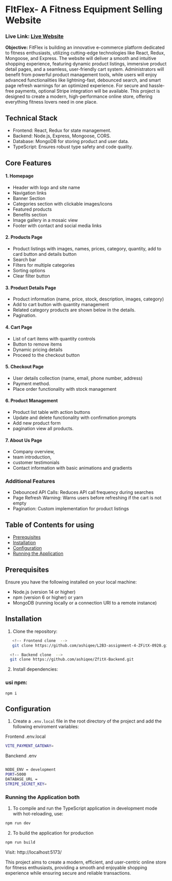 # FltFlex- A Fitness Equipment Selling Website
###  Live Link: [Live Website](https://fitflex-equipment-selling.netlify.app)
<!--
### **Submission : (Please check my submissions:)**

- Frontend Live Link: [Live Website](https://fitflex-equipment-selling.netlify.app)
- Backend Live Link: [Backend Link](https://fit-flex-server-ochre.vercel.app/)
- GitHub Repository URL (Frontend): https://github.com/ashiqee/L2B3-assignment-4-ZFitX-0920
- GitHub Repository URL (Backend): https://github.com/ashiqee/ZfitX-Backend
-->

**Objective:**  FitFlex is building an innovative e-commerce platform dedicated to fitness enthusiasts, utilizing cutting-edge technologies like React, Redux, Mongoose, and Express. The website will deliver a smooth and intuitive shopping experience, featuring dynamic product listings, immersive product detail pages, and a seamless, user-friendly cart system. Administrators will benefit from powerful product management tools, while users will enjoy advanced functionalities like lightning-fast, debounced search, and smart page refresh warnings for an optimized experience. For secure and hassle-free payments, optional Stripe integration will be available. This project is designed to create a modern, high-performance online store, offering everything fitness lovers need in one place.

## Technical Stack
- Frontend: React, Redux for state management.
- Backend: Node.js, Express, Mongoose, CORS.
- Database: MongoDB for storing product and user data.
- TypeScript: Ensures robust type safety and code quality.

## Core Features
#### 1. Homepage
- Header with logo and site name
- Navigation links
- Banner Section
- Categories section with clickable images/icons
- Featured products
- Benefits section
- Image gallery in a mosaic view
- Footer with contact and social media links

#### 2. Products Page

- Product listings with images, names, prices, category, quantity, add to card button and details button
- Search bar
- Filters for multiple categories
- Sorting options
- Clear filter button

#### 3. Product Details Page

- Product information (name, price, stock, description, images, category)
- Add to cart button with quantity management
- Related category products are shown below in the details.
- Pagination. 

#### 4. Cart Page
- List of cart items with quantity controls
- Button to remove items
- Dynamic pricing details
- Proceed to the checkout button

#### 5. Checkout Page

- User details collection (name, email, phone number, address)
- Payment method.
- Place order functionality with stock management

#### 6. Product Management
- Product list table with action buttons
- Update and delete functionality with confirmation prompts
- Add new product form
- pagination view all products.

#### 7. About Us Page
- Company overview, 
- team introduction,
- customer testimonials
- Contact information with basic animations and gradients

<!---
#### 8. Order Management
 - Order list table with order details
   ---->

### Additional Features
- Debounced API Calls: Reduces API call frequency during searches
- Page Refresh Warning: Warns users before refreshing if the cart is not empty
- Pagination: Custom implementation for product listings


## Table of Contents for using

- [Prerequisites](#prerequisites)
- [Installation](#installation)
- [Configuration](#configuration)
- [Running the Application](#running-the-application)


## Prerequisites

Ensure you have the following installed on your local machine:

- Node.js (version 14 or higher)
- npm (version 6 or higher) or yarn
- MongoDB (running locally or a connection URI to a remote instance)

## Installation

1. Clone the repository:

```bash
   <!-- Frontend clone  -->
   git clone https://github.com/ashiqee/L2B3-assignment-4-ZFitX-0920.git
```

 ```bash
   <!-- Backend clone  -->
   git clone https://github.com/ashiqee/ZfitX-Backend.git
```


2. Install dependencies:

### usi npm:

```tsc
npm i
```

## Configuration

1. Create a `.env.local` file in the root directory of the project and add the following enviroment variables:


Frontend .env.local
```bash
VITE_PAYMENT_GATEWAY=
```

Banckend .env
```bash

NODE_ENV = development
PORT=5000
DATABASE_URL = 
STRIPE_SECRET_KEY=
```

### Running the Application both

1. To compile and run the TypeScript application in development mode with hot-reloading, use:

```bash
npm run dev
```

2. To build the application for production

```bash
npm run build
```

Visit: http://localhost:5173/

This project aims to create a modern, efficient, and user-centric online store for fitness enthusiasts, providing a smooth and enjoyable shopping experience while ensuring secure and reliable transactions.
